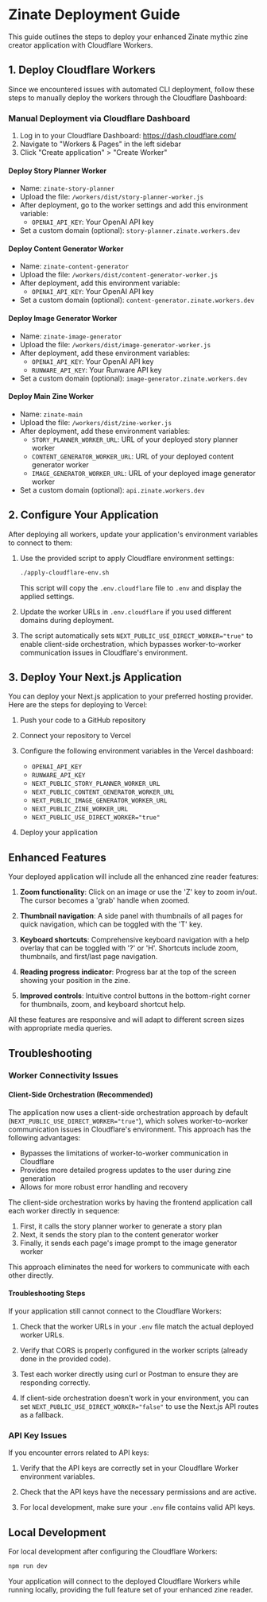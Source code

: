 # Zinate Deployment Guide

This guide outlines the steps to deploy your enhanced Zinate mythic zine creator application with Cloudflare Workers.

## 1. Deploy Cloudflare Workers

Since we encountered issues with automated CLI deployment, follow these steps to manually deploy the workers through the Cloudflare Dashboard:

### Manual Deployment via Cloudflare Dashboard

1. Log in to your Cloudflare Dashboard: https://dash.cloudflare.com/
2. Navigate to "Workers & Pages" in the left sidebar
3. Click "Create application" > "Create Worker"

#### Deploy Story Planner Worker
- Name: `zinate-story-planner`
- Upload the file: `/workers/dist/story-planner-worker.js`
- After deployment, go to the worker settings and add this environment variable:
  - `OPENAI_API_KEY`: Your OpenAI API key
- Set a custom domain (optional): `story-planner.zinate.workers.dev`

#### Deploy Content Generator Worker
- Name: `zinate-content-generator`
- Upload the file: `/workers/dist/content-generator-worker.js`
- After deployment, add this environment variable:
  - `OPENAI_API_KEY`: Your OpenAI API key
- Set a custom domain (optional): `content-generator.zinate.workers.dev`

#### Deploy Image Generator Worker
- Name: `zinate-image-generator`
- Upload the file: `/workers/dist/image-generator-worker.js`
- After deployment, add these environment variables:
  - `OPENAI_API_KEY`: Your OpenAI API key
  - `RUNWARE_API_KEY`: Your Runware API key
- Set a custom domain (optional): `image-generator.zinate.workers.dev`

#### Deploy Main Zine Worker
- Name: `zinate-main`
- Upload the file: `/workers/dist/zine-worker.js`
- After deployment, add these environment variables:
  - `STORY_PLANNER_WORKER_URL`: URL of your deployed story planner worker
  - `CONTENT_GENERATOR_WORKER_URL`: URL of your deployed content generator worker
  - `IMAGE_GENERATOR_WORKER_URL`: URL of your deployed image generator worker
- Set a custom domain (optional): `api.zinate.workers.dev`

## 2. Configure Your Application

After deploying all workers, update your application's environment variables to connect to them:

1. Use the provided script to apply Cloudflare environment settings:
   ```bash
   ./apply-cloudflare-env.sh
   ```
   This script will copy the `.env.cloudflare` file to `.env` and display the applied settings.

2. Update the worker URLs in `.env.cloudflare` if you used different domains during deployment.

3. The script automatically sets `NEXT_PUBLIC_USE_DIRECT_WORKER="true"` to enable client-side orchestration, which bypasses worker-to-worker communication issues in Cloudflare's environment.

## 3. Deploy Your Next.js Application

You can deploy your Next.js application to your preferred hosting provider. Here are the steps for deploying to Vercel:

1. Push your code to a GitHub repository

2. Connect your repository to Vercel

3. Configure the following environment variables in the Vercel dashboard:
   - `OPENAI_API_KEY`
   - `RUNWARE_API_KEY`
   - `NEXT_PUBLIC_STORY_PLANNER_WORKER_URL`
   - `NEXT_PUBLIC_CONTENT_GENERATOR_WORKER_URL`
   - `NEXT_PUBLIC_IMAGE_GENERATOR_WORKER_URL`
   - `NEXT_PUBLIC_ZINE_WORKER_URL`
   - `NEXT_PUBLIC_USE_DIRECT_WORKER="true"`

4. Deploy your application

## Enhanced Features

Your deployed application will include all the enhanced zine reader features:

1. **Zoom functionality**: Click on an image or use the 'Z' key to zoom in/out. The cursor becomes a 'grab' handle when zoomed.

2. **Thumbnail navigation**: A side panel with thumbnails of all pages for quick navigation, which can be toggled with the 'T' key.

3. **Keyboard shortcuts**: Comprehensive keyboard navigation with a help overlay that can be toggled with '?' or 'H'. Shortcuts include zoom, thumbnails, and first/last page navigation.

4. **Reading progress indicator**: Progress bar at the top of the screen showing your position in the zine.

5. **Improved controls**: Intuitive control buttons in the bottom-right corner for thumbnails, zoom, and keyboard shortcut help.

All these features are responsive and will adapt to different screen sizes with appropriate media queries.

## Troubleshooting

### Worker Connectivity Issues

#### Client-Side Orchestration (Recommended)

The application now uses a client-side orchestration approach by default (`NEXT_PUBLIC_USE_DIRECT_WORKER="true"`), which solves worker-to-worker communication issues in Cloudflare's environment. This approach has the following advantages:

- Bypasses the limitations of worker-to-worker communication in Cloudflare
- Provides more detailed progress updates to the user during zine generation
- Allows for more robust error handling and recovery

The client-side orchestration works by having the frontend application call each worker directly in sequence:

1. First, it calls the story planner worker to generate a story plan
2. Next, it sends the story plan to the content generator worker
3. Finally, it sends each page's image prompt to the image generator worker

This approach eliminates the need for workers to communicate with each other directly.

#### Troubleshooting Steps

If your application still cannot connect to the Cloudflare Workers:

1. Check that the worker URLs in your `.env` file match the actual deployed worker URLs.

2. Verify that CORS is properly configured in the worker scripts (already done in the provided code).

3. Test each worker directly using curl or Postman to ensure they are responding correctly.

4. If client-side orchestration doesn't work in your environment, you can set `NEXT_PUBLIC_USE_DIRECT_WORKER="false"` to use the Next.js API routes as a fallback.

### API Key Issues

If you encounter errors related to API keys:

1. Verify that the API keys are correctly set in your Cloudflare Worker environment variables.

2. Check that the API keys have the necessary permissions and are active.

3. For local development, make sure your `.env` file contains valid API keys.

## Local Development

For local development after configuring the Cloudflare Workers:

```bash
npm run dev
```

Your application will connect to the deployed Cloudflare Workers while running locally, providing the full feature set of your enhanced zine reader.
